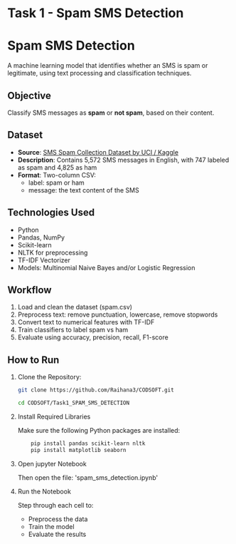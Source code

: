 # Task 1 - Spam SMS Detection
# Spam SMS Detection 

A machine learning model that identifies whether an SMS is spam or legitimate, using text processing and classification techniques.

##  Objective

Classify SMS messages as **spam** or **not spam**, based on their content.

##  Dataset

- **Source**: [SMS Spam Collection Dataset by UCI / Kaggle](https://www.kaggle.com/datasets/uciml/sms-spam-collection-dataset)
- **Description**: Contains 5,572 SMS messages in English, with 747 labeled as spam and 4,825 as ham 
- **Format**: Two-column CSV:
  - label: spam or ham
  - message: the text content of the SMS

##  Technologies Used

- Python
- Pandas, NumPy
- Scikit-learn
- NLTK for preprocessing
- TF-IDF Vectorizer
- Models: Multinomial Naive Bayes and/or Logistic Regression

##  Workflow

1. Load and clean the dataset (spam.csv)
2. Preprocess text: remove punctuation, lowercase, remove stopwords
3. Convert text to numerical features with TF-IDF
4. Train classifiers to label spam vs ham
5. Evaluate using accuracy, precision, recall, F1-score

##  How to Run

1. Clone the Repository:
   ```bash
   git clone https://github.com/Raihana3/CODSOFT.git
   
   cd CODSOFT/Task1_SPAM_SMS_DETECTION

2. Install Required Libraries
   
   Make sure the following Python packages are installed:
   ```bash
       pip install pandas scikit-learn nltk
       pip install matplotlib seaborn

3. Open jupyter Notebook
   
     Then open the file: 'spam_sms_detection.ipynb'

4. Run the Notebook
   
      Step through each cell to:
      - Preprocess the data
      - Train the model
      - Evaluate the results

